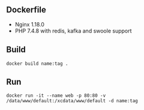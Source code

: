 ## Dockerfile

 - Nginx 1.18.0
 - PHP 7.4.8 with redis, kafka and swoole support

## Build

`docker build name:tag .`

## Run

`docker run -it --name web -p 80:80 -v /data/www/default:/xcdata/www/default -d name:tag`
